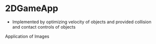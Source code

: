 # 2DGameApp
- Implemented by optimizing velocity of objects and provided collision and contact controls of objects 

Application of Images

